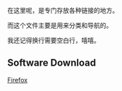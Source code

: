 在这里呢，是专门存放各种链接的地方。

而这个文件主要是用来分类和导航的。

我还记得换行需要空白行，嘻嘻。


## Software Download

[Firefox](https://www.mozilla.com)
